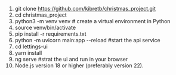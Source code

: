 1. git clone https://github.com/kibretb/christmas_project.git
2. cd christmas_project
3. python3 -m venv venv  # create a virtual environment in Python
4. source venv/bin/activate
5. pip install -r requirements.txt
6. python -m uvicorn main:app --reload  #start the api service
7. cd lettings-ui
8. yarn install
9. ng serve #strat the ui and run in your browser
10. Node.js version 18 or higher (preferably version 22).
